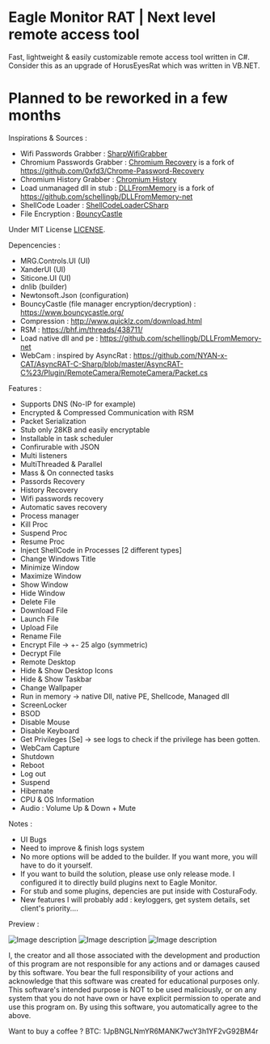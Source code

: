 # Eagle Monitor RAT | Next level remote access tool
Fast, lightweight & easily customizable remote access tool written in C#. Consider this as an upgrade of HorusEyesRat which was written in VB.NET. 

# Planned to be reworked in a few months

Inspirations & Sources :

* Wifi Passwords Grabber : [SharpWifiGrabber](https://github.com/r3nhat/SharpWifiGrabber)
* Chromium Passwords Grabber : [Chromium Recovery](https://github.com/arsium/Chrome-Password-Recovery) is a fork of https://github.com/0xfd3/Chrome-Password-Recovery
* Chromium History Grabber : [Chromium History](https://github.com/arsium/ChromeHistory)
* Load unmanaged dll in stub : [DLLFromMemory](https://github.com/arsium/DLLFromMemory-CSharp) is a fork of https://github.com/schellingb/DLLFromMemory-net
* ShellCode Loader : [ShellCodeLoaderCSharp](https://github.com/arsium/ShellCodeLoaderCSharp)
* File Encryption : [BouncyCastle](https://bouncycastle.org/)

Under MIT License [LICENSE](https://github.com/arsium/EagleMonitor/blob/main/LICENSE).

Depencencies : 

* MRG.Controls.UI (UI)
* XanderUI (UI)
* Siticone.UI (UI)
* dnlib (builder)
* Newtonsoft.Json (configuration)
* BouncyCastle (file manager encryption/decryption) : https://www.bouncycastle.org/
* Compression : http://www.quicklz.com/download.html
* RSM : https://bhf.im/threads/438711/
* Load native dll and pe : https://github.com/schellingb/DLLFromMemory-net
* WebCam : inspired by AsyncRat : https://github.com/NYAN-x-CAT/AsyncRAT-C-Sharp/blob/master/AsyncRAT-C%23/Plugin/RemoteCamera/RemoteCamera/Packet.cs

Features :
* Supports DNS (No-IP for example)
* Encrypted & Compressed Communication with RSM
* Packet Serialization
* Stub only 28KB and easily encryptable
* Installable in task scheduler
* Confirurable with JSON
* Multi listeners
* MultiThreaded & Parallel
* Mass & On connected tasks
* Passords Recovery
* History Recovery
* Wifi passwords recovery
* Automatic saves recovery
* Process manager
* Kill Proc
* Suspend Proc
* Resume Proc
* Inject ShellCode in Processes [2 different types]
* Change Windows Title
* Minimize Window
* Maximize Window
* Show Window 
* Hide Window
* Delete File
* Download File
* Launch File
* Upload File
* Rename File
* Encrypt File -> +- 25 algo (symmetric)
* Decrypt File
* Remote Desktop
* Hide & Show Desktop Icons
* Hide & Show Taskbar
* Change Wallpaper
* Run in memory -> native Dll, native PE, Shellcode, Managed dll
* ScreenLocker
* BSOD
* Disable Mouse
* Disable Keyboard
* Get Privileges [Se] -> see logs to check if the privilege has been gotten.
* WebCam Capture
* Shutdown
* Reboot
* Log out
* Suspend
* Hibernate
* CPU & OS Information
* Audio : Volume Up & Down + Mute

Notes : 
* UI Bugs
* Need to improve & finish logs system
* No more options will be added to the builder. If you want more, you will have to do it yourself.
* If you want to build the solution, please use only release mode. I configured it to directly build plugins next to Eagle Monitor.
* For stub and some plugins, depencies are put inside with CosturaFody.
* New features I will probably add : keyloggers, get system details, set client's priority....

Preview :

![Image description](https://i.postimg.cc/kgX5YwdT/Capture-d-cran-85.png)
![Image description](https://i.postimg.cc/rsCJ7tdB/Capture-d-cran-83.png)
![Image description](https://i.postimg.cc/vHbXfXkb/Capture-d-cran-84.png)


I, the creator and all those associated with the development and production of this program are not responsible for any actions and or damages caused by this software. You bear the full responsibility of your actions and acknowledge that this software was created for educational purposes only. This software's intended purpose is NOT to be used maliciously, or on any system that you do not have own or have explicit permission to operate and use this program on. By using this software, you automatically agree to the above.

Want to buy a coffee ? BTC: 1JpBNGLNmYR6MANK7wcY3h1YF2vG92BM4r
